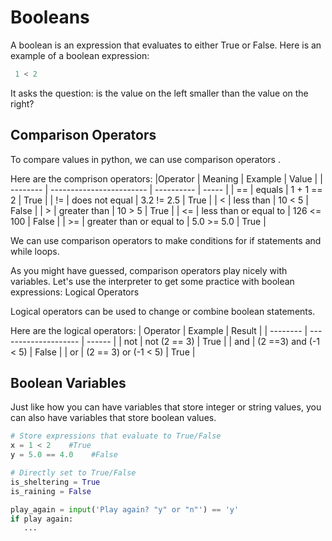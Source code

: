 # Booleans

A boolean is an expression that evaluates to either True or False. Here is an example of a boolean expression:

```python
 1 < 2
```

It asks the question: is the value on the left smaller than the value on the right?

## Comparison Operators

To compare values in python, we can use comparison operators .

Here are the comprison operators:
|Operator  | Meaning                  | Example    | Value |
| -------- | ------------------------ | ---------- | ----- |
| ==       | equals                   | 1 + 1 == 2 | True  |
| !=       | does not equal           | 3.2 != 2.5 | True  |
| <        | less than                | 10 < 5     | False |
| >        | greater than             | 10 > 5     | True  |
| <=       | less than or equal to    | 126 <= 100 | False |
| >=       | greater than or equal to | 5.0 >= 5.0 | True  |

We can use comparison operators to make conditions for if statements and while loops.

As you might have guessed, comparison operators play nicely with variables. Let's use the interpreter to get some practice with boolean expressions:
Logical Operators

Logical operators can be used to change or combine boolean statements.

Here are the logical operators:
| Operator | Example              | Result |
| -------- | -------------------- | ------ |
| not      | not (2 == 3)         | True   |
| and      | (2 ==3) and (-1 < 5) | False  |
| or       | (2 == 3) or (-1 < 5) | True   |

## Boolean Variables

Just like how you can have variables that store integer or string values, you can also have variables that store boolean values.

```python
# Store expressions that evaluate to True/False
x = 1 < 2    #True
y = 5.0 == 4.0    #False 

# Directly set to True/False 
is_sheltering = True
is_raining = False 

play_again = input('Play again? "y" or "n"') == 'y'
if play again: 
   ...
```
